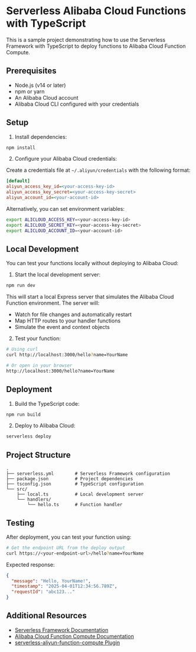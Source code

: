 # Serverless Alibaba Cloud Functions with TypeScript

This is a sample project demonstrating how to use the Serverless Framework with TypeScript to deploy functions to Alibaba Cloud Function Compute.

## Prerequisites

- Node.js (v14 or later)
- npm or yarn
- An Alibaba Cloud account
- Alibaba Cloud CLI configured with your credentials

## Setup

1. Install dependencies:

```bash
npm install
```

2. Configure your Alibaba Cloud credentials:

Create a credentials file at `~/.aliyun/credentials` with the following format:

```ini
[default]
aliyun_access_key_id=<your-access-key-id>
aliyun_access_key_secret=<your-access-key-secret>
aliyun_account_id=<your-account-id>
```

Alternatively, you can set environment variables:

```bash
export ALICLOUD_ACCESS_KEY=<your-access-key-id>
export ALICLOUD_SECRET_KEY=<your-access-key-secret>
export ALICLOUD_ACCOUNT_ID=<your-account-id>
```

## Local Development

You can test your functions locally without deploying to Alibaba Cloud:

1. Start the local development server:

```bash
npm run dev
```

This will start a local Express server that simulates the Alibaba Cloud Function environment. The server will:
- Watch for file changes and automatically restart
- Map HTTP routes to your handler functions
- Simulate the event and context objects

2. Test your function:

```bash
# Using curl
curl http://localhost:3000/hello?name=YourName

# Or open in your browser
http://localhost:3000/hello?name=YourName
```

## Deployment

1. Build the TypeScript code:

```bash
npm run build
```

2. Deploy to Alibaba Cloud:

```bash
serverless deploy
```

## Project Structure

```
.
├── serverless.yml        # Serverless Framework configuration
├── package.json          # Project dependencies
├── tsconfig.json         # TypeScript configuration
└── src/
    ├── local.ts          # Local development server
    └── handlers/
        └── hello.ts      # Function handler
```

## Testing

After deployment, you can test your function using:

```bash
# Get the endpoint URL from the deploy output
curl https://<your-endpoint-url>/hello?name=YourName
```

Expected response:

```json
{
  "message": "Hello, YourName!",
  "timestamp": "2025-04-01T12:34:56.789Z",
  "requestId": "abc123..."
}
```

## Additional Resources

- [Serverless Framework Documentation](https://www.serverless.com/framework/docs/)
- [Alibaba Cloud Function Compute Documentation](https://www.alibabacloud.com/help/product/50980.htm)
- [serverless-aliyun-function-compute Plugin](https://github.com/aliyun/serverless-aliyun-function-compute)

